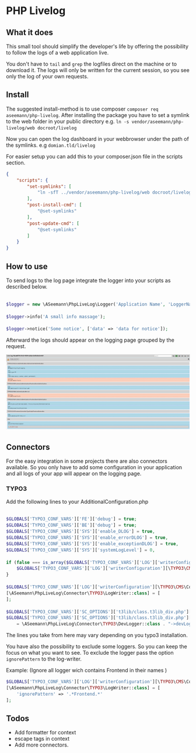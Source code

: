 # PHP Livelog 

## What it does

This small tool should simplify the developer's life by offering the possibility to 
follow the logs of a web application live. 

You don't have to `tail` and `grep` the logfiles direct on the machine or to download it. 
The logs will only be written for the current session, so you see only the log of your own requests.

## Install 

The suggested install-method is to use composer `composer req aseemann/php-livelog`. 
After installing the package you have to set a symlink to the web folder in your public 
directory e.g. `ln -s vendor/aseemann/php-livelog/web docroot/livelog`

Now you can open the log dashboard in your webbrowser under the path of the symlinks. 
e.g `domian.tld/livelog`

For easier setup you can add this to your composer.json file in the scripts section.

````json
{
    "scripts": {
        "set-symlinks": [
            "ln -sfT ../vendor/aseemann/php-livelog/web docroot/livelog"
        ],
        "post-install-cmd": [
            "@set-symlinks"
        ],
        "post-update-cmd": [
            "@set-symlinks"
        ]
    }
}
````
## How to use

To send logs to the log page integrate the logger into your scripts as described below. 

````php

$logger = new \ASeemann\PhpLiveLog\Logger('Application Name', 'LoggerName');

$logger->info('A small info massage');

$logger->notice('Some notice', ['data' => 'data for notice']);
````

Afterward the logs should appear on the logging page grouped by the request. 

![screenshot](Doc/screenshot.png)

## Connectors 

For the easy integration in some projects there are also connectors available. So you only
have to add some configuration in your application and all logs of your app will appear 
on the logging page. 

### TYPO3 

Add the following lines to your AdditionalConfiguration.php

````php

$GLOBALS['TYPO3_CONF_VARS']['FE']['debug'] = true;
$GLOBALS['TYPO3_CONF_VARS']['BE']['debug'] = true;
$GLOBALS['TYPO3_CONF_VARS']['SYS']['enable_DLOG'] = true,
$GLOBALS['TYPO3_CONF_VARS']['SYS']['enable_errorDLOG'] = true,
$GLOBALS['TYPO3_CONF_VARS']['SYS']['enable_exceptionDLOG'] = true,
$GLOBALS['TYPO3_CONF_VARS']['SYS']['systemLogLevel'] = 0,

if (false === is_array($GLOBALS['TYPO3_CONF_VARS']['LOG']['writerConfiguration'][\TYPO3\CMS\Core\Log\LogLevel::DEBUG])) {
    $GLOBALS['TYPO3_CONF_VARS']['LOG']['writerConfiguration'][\TYPO3\CMS\Core\Log\LogLevel::DEBUG] = [];
}

$GLOBALS['TYPO3_CONF_VARS']['LOG']['writerConfiguration'][\TYPO3\CMS\Core\Log\LogLevel::DEBUG]
[\ASeemann\PhpLiveLog\Connector\TYPO3\LogWriter::class] = [
];

$GLOBALS['TYPO3_CONF_VARS']['SC_OPTIONS']['t3lib/class.t3lib_div.php']['devLog'] = [];
$GLOBALS['TYPO3_CONF_VARS']['SC_OPTIONS']['t3lib/class.t3lib_div.php']['devLog'][]
    = \ASeemann\PhpLiveLog\Connector\TYPO3\DevLogger::class . "->devLogger";
````

The lines you take from here may vary depending on you typo3 installation.

You have also the possibility to exclude some loggers. So you can keep the focus on what you
want to see. To exclude the logger pass the option `ignorePattern` to the log-writer. 

Example: (Ignore all logger wich contains Frontend in their names )
````php
$GLOBALS['TYPO3_CONF_VARS']['LOG']['writerConfiguration'][\TYPO3\CMS\Core\Log\LogLevel::DEBUG]
[\ASeemann\PhpLiveLog\Connector\TYPO3\LogWriter::class] = [
    'ignorePattern' => '.*Frontend.*'
];
````

## Todos 

* Add formatter for context
* escape tags in context
* Add more connectors.
